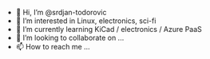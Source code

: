 - 👋 Hi, I’m @srdjan-todorovic
- 👀 I’m interested in Linux, electronics, sci-fi
- 🌱 I’m currently learning KiCad / electronics / Azure PaaS
- 💞️ I’m looking to collaborate on ...
- 📫 How to reach me ...

<!---
srdjan-todorovic/srdjan-todorovic is a ✨ special ✨ repository because its `README.md` (this file) appears on your GitHub profile.
You can click the Preview link to take a look at your changes.
--->
